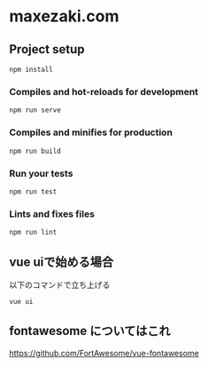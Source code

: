 # maxezaki.com

## Project setup
```
npm install
```

### Compiles and hot-reloads for development
```
npm run serve
```

### Compiles and minifies for production
```
npm run build
```

### Run your tests
```
npm run test
```

### Lints and fixes files
```
npm run lint
```

## vue uiで始める場合
以下のコマンドで立ち上げる
```
vue ui
```

## fontawesome についてはこれ
https://github.com/FortAwesome/vue-fontawesome
